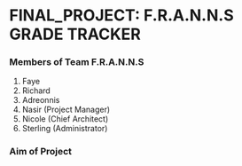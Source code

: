 # FINAL_PROJECT: F.R.A.N.N.S GRADE TRACKER

### Members of Team F.R.A.N.N.S
1. Faye
2. Richard
3. Adreonnis
4. Nasir (Project Manager)
5. Nicole (Chief Architect)
6. Sterling (Administrator)

### Aim of Project
